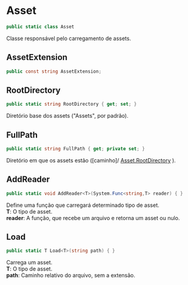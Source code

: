 # Asset
```csharp
public static class Asset
```
Classe responsável pelo carregamento de assets.<br />
## AssetExtension
```csharp
public const string AssetExtension;
```
## RootDirectory
```csharp
public static string RootDirectory { get; set; } 
```
Diretório base dos assets ("Assets", por padrão).<br />
## FullPath
```csharp
public static string FullPath { get; private set; } 
```
Diretório em que os assets estão ([caminho]/ [Asset.RootDirectory](/api/Claw/Asset.md#RootDirectory) ).<br />
## AddReader
```csharp
public static void AddReader<T>(System.Func<string,T> reader) { }
```
Define uma função que carregará determinado tipo de asset.<br />
**T**: O tipo de asset.<br />
**reader**: A função, que recebe um arquivo e retorna um asset ou nulo.<br />
## Load
```csharp
public static T Load<T>(string path) { }
```
Carrega um asset.<br />
**T**: O tipo de asset.<br />
**path**: Caminho relativo do arquivo, sem a extensão.<br />
